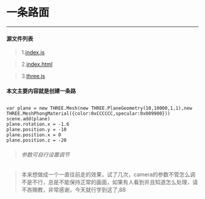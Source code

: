 # 一条路面
---

#### 源文件列表
> 1.[index.js](source/index.js)

> 2.[index.html](source/index.html)

> 3.[three.js](../../source/three.js)


#### 本文主要内容就是创建一条路

##
	var plane = new THREE.Mesh(new THREE.PlaneGeometry(10,10000,1,1),new THREE.MeshPhongMaterial({color:0xCCCCCC,specular:0x009900}))
	scene.add(plane)
	plane.rotation.x = -1.6
	plane.position.y = -10
	plane.position.x = 0
	plane.position.z = -20

> ###### 参数可自行设置调节


> 本来想做成一个一直往前走的效果，试了几次，camera的参数不管怎么调不是不行，总是不能保持正常的画面，如果有人看到并且知道怎么处理，请不吝赐教，非常感谢，今天就行学到这了,88
